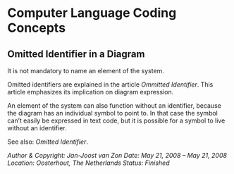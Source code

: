﻿Computer Language Coding Concepts
=================================

## **Omitted Identifier in a Diagram**
It is not mandatory to name an element of the system.

Omitted identifiers are explained in the article *Ommitted Identifier*. This article emphasizes its implication on diagram expression.

An element of the system can also function without an identifier, because the diagram has an individual symbol to point to. In that case the symbol can’t easily be expressed in text code, but it is possible for a symbol to live without an identifier.

See also: *Omitted Identifier*.


*Author & Copyright: Jan-Joost van Zon        Date: May 21, 2008 – May 21, 2008        Location: Oosterhout, The Netherlands        Status: Finished*

